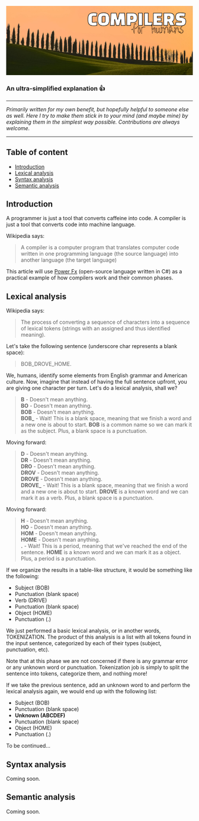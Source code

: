 ![Compilers for humans](https://github.com/anderson-joyle/compilers-for-humans/blob/main/cover.png)

### An ultra-simplified explanation  :thumbsup:

***
<i>Primarily written for my own benefit, but hopefully helpful to someone else as well. Here I try to make them stick in to your mind (and maybe mine) by explaining them in the simplest way possible. Contributions are always welcome.</i>
***

## Table of content

- [Introduction](#introduction)
- [Lexical analysis](#lexical-analysis)
- [Syntax analysis](#syntax-analysis)
- [Semantic analysis](#semantic-analysis)

## Introduction
A programmer is just a tool that converts caffeine into code. A compiler is just a tool that converts code into machine language.

Wikipedia says:
> A compiler is a computer program that translates computer code written in one programming language (the source language) into another language (the target language)

This article will use [Power Fx](https://github.com/microsoft/Power-Fx) (open-source language written in C#) as a practical example of how compilers work and their common phases.

## Lexical analysis
Wikipedia says:
> The process of converting a sequence of characters into a sequence of lexical tokens (strings with an assigned and thus identified meaning).


Let's take the following sentence (underscore char represents a blank space):
> BOB_DROVE_HOME.

We, humans, identify some elements from English grammar and American culture. Now, imagine that instead of having the full sentence upfront, you are giving one character per turn. Let's do a lexical analysis, shall we?
> **B** - Doesn't mean anything.  
> **BO** - Doesn't mean anything.  
> **BOB** - Doesn't mean anything.  
> **BOB_**  - Wait! This is a blank space, meaning that we finish a word and a new one is about to start. **BOB** is a common name so we can mark it as the subject. Plus, a blank space is a punctuation.  

Moving forward:  
> **D** - Doesn't mean anything.  
> **DR** - Doesn't mean anything.  
> **DRO** - Doesn't mean anything.  
> **DROV** - Doesn't mean anything.  
> **DROVE** - Doesn't mean anything.  
> **DROVE_** - Wait! This is a blank space, meaning that we finish a word and a new one is about to start. **DROVE** is a known word and we can mark it as a verb. Plus, a blank space is a punctuation.  

Moving forward:  
> **H** - Doesn't mean anything.  
> **HO** - Doesn't mean anything.  
> **HOM** - Doesn't mean anything.  
> **HOME** - Doesn't mean anything.  
> **.** - Wait! This is a period, meaning that we've reached the end of the sentence. **HOME** is a known word and we can mark it as a object. Plus, a period is a punctuation.  

If we organize the results in a table-like structure, it would be something like the following:  
  - Subject (BOB)
  - Punctuation (blank space)
  - Verb (DRIVE)
  - Punctuation (blank space)
  - Object (HOME)
  - Punctuation (.)  

We just performed a basic lexical analysis, or in another words, TOKENIZATION. The product of this analysis is a list with all tokens found in the input sentence, categorized by each of their types (subject, punctuation, etc).  

Note that at this phase we are not concerned if there is any grammar error or any unknown word or punctuation. Tokenization job is simply to split the sentence into tokens, categorize them, and nothing more!  

If we take the previous sentence, add an unknown word to and perform the lexical analysis again, we would end up with the following list:  
  - Subject (BOB)
  - Punctuation (blank space)
  - **Unknown (ABCDEF)**
  - Punctuation (blank space)
  - Object (HOME)
  - Punctuation (.)  

To be continued...


## Syntax analysis
Coming soon.


## Semantic analysis
Coming soon.
